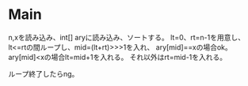 # Main
n,xを読み込み、int[] aryに読み込み、ソートする。
lt=0、rt=n-1を用意し、lt<=rtの間ループし、mid=(lt+rt)>>>1を入れ、
ary[mid]==xの場合ok。
ary[mid]<xの場合lt=mid+1を入れる。
それ以外はrt=mid-1を入れる。

ループ終了したらng。
